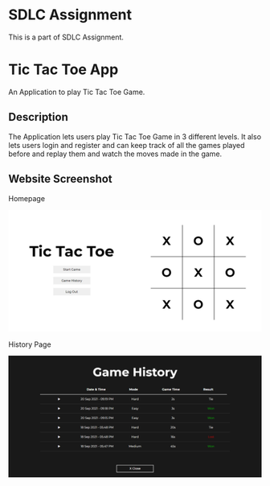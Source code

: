 # SDLC Assignment

This is a part of SDLC Assignment.

# Tic Tac Toe App

An Application to play Tic Tac Toe Game.

## Description

The Application lets users play Tic Tac Toe Game in 3 different levels. It also lets users login and register and can keep track of all the games played before and replay them and watch the moves made in the game.

## Website Screenshot

Homepage

![homepage](assets/homepage.png)

History Page

![homepage](assets/historypage.png)
